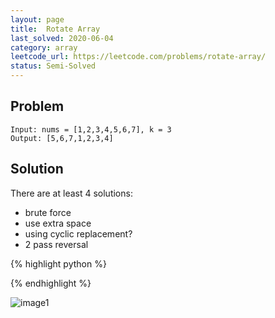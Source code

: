 ```yaml
---
layout: page
title:  Rotate Array
last_solved: 2020-06-04
category: array
leetcode_url: https://leetcode.com/problems/rotate-array/
status: Semi-Solved
---
```


Problem
-------

```
Input: nums = [1,2,3,4,5,6,7], k = 3
Output: [5,6,7,1,2,3,4]

```

Solution
----------

There are at least 4 solutions:
- brute force
- use extra space
- using cyclic replacement?
- 2 pass reversal

{% highlight python %}

{% endhighlight %}


![image1]()
